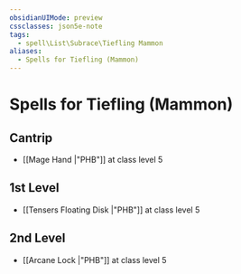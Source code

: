 ```yaml
---
obsidianUIMode: preview
cssclasses: json5e-note
tags:
  - spell\List\Subrace\Tiefling Mammon
aliases:
  - Spells for Tiefling (Mammon)
---
```

# Spells for Tiefling (Mammon)

## Cantrip

- [[Mage Hand \|"PHB"]] at class level 5

## 1st Level

- [[Tensers Floating Disk \|"PHB"]] at class level 5

## 2nd Level

- [[Arcane Lock \|"PHB"]] at class level 5

